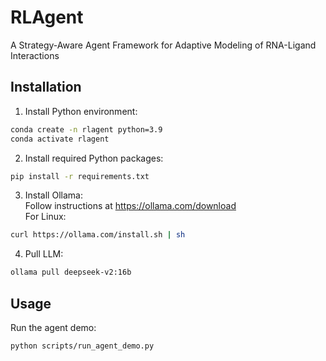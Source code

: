 # RLAgent
A Strategy-Aware Agent Framework for Adaptive Modeling of RNA-Ligand Interactions

## Installation

1. Install Python environment:
```bash
conda create -n rlagent python=3.9
conda activate rlagent
```
2. Install required Python packages:
```bash
pip install -r requirements.txt
```
3. Install Ollama:  
Follow instructions at https://ollama.com/download  
For Linux:
```bash
curl https://ollama.com/install.sh | sh
```
4. Pull LLM:
```bash
ollama pull deepseek-v2:16b
```

## Usage
Run the agent demo:
```bash
python scripts/run_agent_demo.py
```
